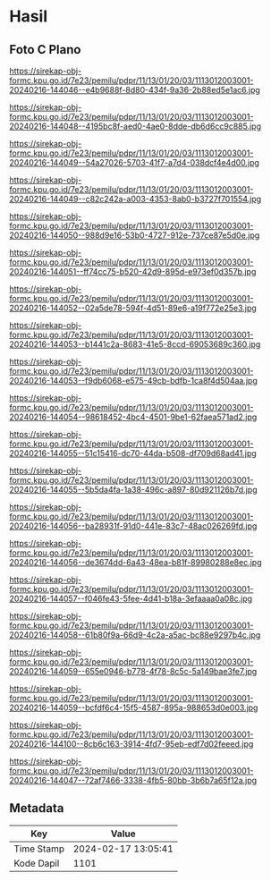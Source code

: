# Hasil

## Foto C Plano

https://sirekap-obj-formc.kpu.go.id/7e23/pemilu/pdpr/11/13/01/20/03/1113012003001-20240216-144046--e4b9688f-8d80-434f-9a36-2b88ed5e1ac6.jpg

https://sirekap-obj-formc.kpu.go.id/7e23/pemilu/pdpr/11/13/01/20/03/1113012003001-20240216-144048--4195bc8f-aed0-4ae0-8dde-db6d6cc9c885.jpg

https://sirekap-obj-formc.kpu.go.id/7e23/pemilu/pdpr/11/13/01/20/03/1113012003001-20240216-144049--54a27026-5703-41f7-a7d4-038dcf4e4d00.jpg

https://sirekap-obj-formc.kpu.go.id/7e23/pemilu/pdpr/11/13/01/20/03/1113012003001-20240216-144049--c82c242a-a003-4353-8ab0-b3727f701554.jpg

https://sirekap-obj-formc.kpu.go.id/7e23/pemilu/pdpr/11/13/01/20/03/1113012003001-20240216-144050--988d9e16-53b0-4727-912e-737ce87e5d0e.jpg

https://sirekap-obj-formc.kpu.go.id/7e23/pemilu/pdpr/11/13/01/20/03/1113012003001-20240216-144051--ff74cc75-b520-42d9-895d-e973ef0d357b.jpg

https://sirekap-obj-formc.kpu.go.id/7e23/pemilu/pdpr/11/13/01/20/03/1113012003001-20240216-144052--02a5de78-594f-4d51-89e6-a19f772e25e3.jpg

https://sirekap-obj-formc.kpu.go.id/7e23/pemilu/pdpr/11/13/01/20/03/1113012003001-20240216-144053--b1441c2a-8683-41e5-8ccd-69053689c360.jpg

https://sirekap-obj-formc.kpu.go.id/7e23/pemilu/pdpr/11/13/01/20/03/1113012003001-20240216-144053--f9db6068-e575-49cb-bdfb-1ca8f4d504aa.jpg

https://sirekap-obj-formc.kpu.go.id/7e23/pemilu/pdpr/11/13/01/20/03/1113012003001-20240216-144054--98618452-4bc4-4501-9be1-62faea571ad2.jpg

https://sirekap-obj-formc.kpu.go.id/7e23/pemilu/pdpr/11/13/01/20/03/1113012003001-20240216-144055--51c15416-dc70-44da-b508-df709d68ad41.jpg

https://sirekap-obj-formc.kpu.go.id/7e23/pemilu/pdpr/11/13/01/20/03/1113012003001-20240216-144055--5b5da4fa-1a38-496c-a897-80d921126b7d.jpg

https://sirekap-obj-formc.kpu.go.id/7e23/pemilu/pdpr/11/13/01/20/03/1113012003001-20240216-144056--ba28931f-91d0-441e-83c7-48ac026269fd.jpg

https://sirekap-obj-formc.kpu.go.id/7e23/pemilu/pdpr/11/13/01/20/03/1113012003001-20240216-144056--de3674dd-6a43-48ea-b81f-89980288e8ec.jpg

https://sirekap-obj-formc.kpu.go.id/7e23/pemilu/pdpr/11/13/01/20/03/1113012003001-20240216-144057--f046fe43-5fee-4d41-b18a-3efaaaa0a08c.jpg

https://sirekap-obj-formc.kpu.go.id/7e23/pemilu/pdpr/11/13/01/20/03/1113012003001-20240216-144058--61b80f9a-66d9-4c2a-a5ac-bc88e9297b4c.jpg

https://sirekap-obj-formc.kpu.go.id/7e23/pemilu/pdpr/11/13/01/20/03/1113012003001-20240216-144059--655e0946-b778-4f78-8c5c-5a149bae3fe7.jpg

https://sirekap-obj-formc.kpu.go.id/7e23/pemilu/pdpr/11/13/01/20/03/1113012003001-20240216-144059--bcfdf6c4-15f5-4587-895a-988653d0e003.jpg

https://sirekap-obj-formc.kpu.go.id/7e23/pemilu/pdpr/11/13/01/20/03/1113012003001-20240216-144100--8cb6c163-3914-4fd7-95eb-edf7d02feeed.jpg

https://sirekap-obj-formc.kpu.go.id/7e23/pemilu/pdpr/11/13/01/20/03/1113012003001-20240216-144047--72af7466-3338-4fb5-80bb-3b6b7a65f12a.jpg


## Metadata

| Key        | Value               |
| ---------- | ------------------- |
| Time Stamp | 2024-02-17 13:05:41 |
| Kode Dapil | 1101                |



